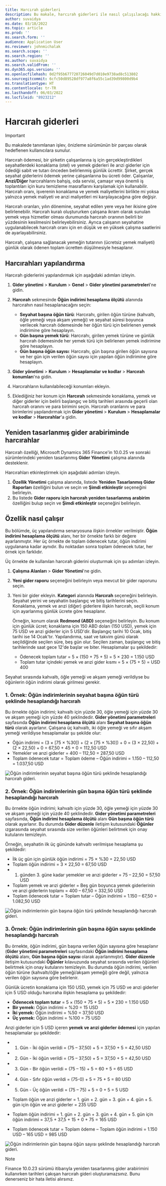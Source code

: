 ```yaml
---
title: Harcırah giderleri
description: Bu makale, harcırah giderleri ile nasıl çalışılacağı hakkında bilgiler sağlar.
author: suvaidya
ms.date: 03/18/2022
ms.topic: article
ms.prod: ''
ms.search.form: ''
audience: Application User
ms.reviewer: johnmichalak
ms.search.scope: ''
ms.search.region: ''
ms.author: suvaidya
ms.search.validFrom: ''
ms.dyn365.ops.version: ''
ms.openlocfilehash: 0d2f95b677720726049d7d010e9738ad8c513802
ms.sourcegitcommit: 6cfc50d89528df977a8f6a55c1ad39d99800d9b4
ms.translationtype: HT
ms.contentlocale: tr-TR
ms.lasthandoff: 06/03/2022
ms.locfileid: "8923212"
---
```

# <a name="per-diem-expenses"></a>Harcırah giderleri

> [!IMPORTANT] 
> Bu makalede tanımlanan işlev, önizleme sürümünün bir parçası olarak hedeflenen kullanıcılara sunulur.

Harcırah ödemesi, bir şirketin çalışanlarına iş için gerçekleştirdikleri seyahatlerdeki konaklama (otel) ve yemek giderleri ile arızi giderler için ödediği sabit ve tutarı önceden belirlenmiş günlük ücrettir. Şirket, gerçek seyahat giderlerini ödemek yerine çalışanlarına bu ücreti öder. Çalışanlar, **Arızi/Diğer** harcırahlarını bahşiş, oda servisi, çamaşır veya önemli iş toplantıları için kuru temizleme masraflarını karşılamak için kullanabilir. Harcırah oranı, işverenin konaklama ve yemek maliyetlerini birlikte mi yoksa yalnızca yemek maliyeti ve arızi maliyetleri mi karşılayacağına göre değişir.

Harcırah oranları, yılın dönemine, seyahat edilen yere veya her ikisine göre belirlenebilir. Harcırah kuralı oluştururken çalışana ikram olarak sunulan yemek veya hizmetler olması durumunda harcırah oranının belirli bir yüzdesinin kesilmesini belirleyebilirsiniz. Ayrıca çalışanın seyahatine uygulanabilecek harcırah oranı için en düşük ve en yüksek çalışma saatlerini de ayarlayabilirsiniz.

Harcırah, çalışana sağlanacak yemeğin tutarının (ücretsiz yemek maliyeti) günlük olarak ödenen toplam ücretten düşülmesiyle hesaplanır.

## <a name="configure-per-diems"></a>Harcırahları yapılandırma

Harcırah giderlerini yapılandırmak için aşağıdaki adımları izleyin.

1. **Gider yönetimi** \> **Kurulum** \> **Genel** \> **Gider yönetimi parametreleri**'ne gidin.
2. **Harcırah** sekmesinde **Öğün indirimi hesaplama ölçütü** alanında harcırahın nasıl hesaplanacağını seçin:

    - **Seyahat başına öğün türü**: Harcırahı, girilen öğün türüne (kahvaltı, öğle yemeği veya akşam yemeği) ve seyahat süresi boyunca verilecek harcırah ödemesinde her öğün türü için belirlenen yemek indirimine göre hesaplayın.
    - **Gün başına yemek türü**: Harcırahı, girilen yemek türüne ve günlük harcırah ödemesinde her yemek türü için belirlenen yemek indirimine göre hesaplayın.
    - **Gün başına öğün sayısı**: Harcırahı, gün başına girilen öğün sayısına ve her gün için verilen öğün sayısı için yapılan öğün indirimine göre hesaplayın.

3. **Gider yönetimi** \> **Kurulum** \> **Hesaplamalar ve kodlar** \> **Harcırah konumları**'na gidin.
4. Harcırahların kullanılabileceği konumları ekleyin.
5. Eklediğiniz her konum için **Harcırah** sekmesinde konaklama, yemek ve diğer giderler için belirli başlangıç ve bitiş tarihleri arasında geçerli olan harcırah oranını ve para birimini seçin. Harcırah oranlarını ve para birimlerini yapılandırmak için **Gider yönetimi** \> **Kurulum** \> **Hesaplamalar ve kodlar** \> **Harcırahlar**'a gidin.

## <a name="per-diems-in-the-reimagined-expense-interface"></a>Yeniden tasarlanmış gider arabiriminde harcırahlar

Harcırah özelliği, Microsoft Dynamics 365 Finance'in 10.0.25 ve sonraki sürümlerindeki yeniden tasarlanmış **Gider Yönetimi** çalışma alanında desteklenir.

Harcırahları etkinleştirmek için aşağıdaki adımları izleyin.

1. **Özellik Yönetimi** çalışma alanında, listede **Yeniden Tasarlanmış Gider Raporları** özelliğini bulun ve seçin ve **Şimdi etkinleştir** seçeneğini belirleyin.
2. Bu listede **Gider raporu için harcırah yeniden tasarlanmış arabirim** özelliğini bulup seçin ve **Şimdi etkinleştir** seçeneğini belirleyin.

## <a name="how-the-feature-works"></a>Özellik nasıl çalışır

Bu bölümde, üç yapılandırma senaryosuna ilişkin örnekler verilmiştir. **Öğün indirimi hesaplama ölçütü** alanı, her bir örnekte farklı bir değere ayarlanmıştır. Her üç örnekte de toplam ödenecek tutar, öğün indirimi uygulanana kadar aynıdır. Bu noktadan sonra toplam ödenecek tutar, her örnek için farklıdır.

Üç örnekte de kullanılan harcırah giderini oluşturmak için şu adımları izleyin.

1. **Çalışma Alanları** \> **Gider Yönetimi**'ne gidin.
2. **Yeni gider raporu** seçeneğini belirleyin veya mevcut bir gider raporunu seçin.
3. Yeni bir gider ekleyin. **Kategori** alanında **Harcırah** seçeneğini belirleyin. Seyahat yerini ve seyahatin başlangıç ve bitiş tarihlerini seçin. Konaklama, yemek ve arızi (diğer) giderlere ilişkin harcırah, seçili konum için ayarlanmış günlük ücrete göre hesaplanır.

    Örneğin, konum olarak **Redmond (ABD)** seçeneğini belirleyin. Bu konum için günlük ücret; konaklama için 150 ABD doları (150 USD), yemek için 75 USD ve arızi giderler için 5 USD'dir. Başlangıç tarihi 10 Ocak, bitiş tarihi ise 14 Ocak'tır. Yapılandırma, saat ve takvim günü olarak seçildiğinde seçilen süre, beş gün olur. Seçilen zaman, başlangıç ve bitiş tarihlerinde saat gece 12'de başlar ve biter. Hesaplamalar şu şekildedir:

    - Ödenecek toplam tutar = 5 × (150 + 75 + 5) = 5 × 230 = 1.150 USD
    - Toplam tutar içindeki yemek ve arızi gider kısmı = 5 × (75 + 5) = USD 400

Seyahat sırasında kahvaltı, öğle yemeği ve akşam yemeği verildiyse bu öğünlerin öğün indirimi olarak girilmesi gerekir.

### <a name="example-1-per-diem-where-meal-reductions-are-based-on-meal-type-per-trip"></a>1. Örnek: Öğün indirimlerinin seyahat başına öğün türü şeklinde hesaplandığı harcırah

Bu örnekte öğün indirimi; kahvaltı için yüzde 30, öğle yemeği için yüzde 30 ve akşam yemeği için yüzde 40 şeklindedir. **Gider yönetimi parametreleri** sayfasında **Öğün indirimi hesaplama ölçütü** alanı **Seyahat başına öğün türü** olarak ayarlanır. Çalışana üç kahvaltı, iki öğle yemeği ve sıfır akşam yemeği verildiyse hesaplamalar şu şekilde olur:

- Öğün indirimi = (3 × \[75 × %30\]) + (2 × \[75 × %30\]) + 0 = (3 × 22,50) + (2 × 22,50) + 0 = 67,50 + 45 + 0 = 112,50 USD
- Yemekler ve arızi giderler = 400 – 112,50 = 287,50 USD
- Toplam ödenecek tutar = Toplam ödeme – Öğün indirimi = 1.150 – 112,50 = 1.037,50 USD

![Öğün indirimlerinin seyahat başına öğün türü şeklinde hesaplandığı harcırah gideri.](media/1-meal-type-per-trip.png)

### <a name="example-2-per-diem-where-meal-reductions-are-based-on-meal-type-per-day"></a>2. Örnek: Öğün indirimlerinin gün başına öğün türü şeklinde hesaplandığı harcırah

Bu örnekte öğün indirimi; kahvaltı için yüzde 30, öğle yemeği için yüzde 30 ve akşam yemeği için yüzde 40 şeklindedir. **Gider yönetimi parametreleri** sayfasında, **Öğün indirimi hesaplama ölçütü** alanı **Gün başına öğün türü** olarak ayarlanır. Bu durumda **Gider düzenle** iletişim kutusundaki **Öğünler** ızgarasında seyahat sırasında size verilen öğünleri belirtmek için onay kutularını temizleyin.

Örneğin, seyahatin ilk üç gününde kahvaltı verilmişse hesaplama şu şekildedir:

- İlk üç gün için günlük öğün indirimi = 75 × %30 = 22,50 USD
- Toplam öğün indirimi = 3 × 22,50 = 67,50 USD
- 1. günden 3. güne kadar yemekler ve arızi giderler = 75 – 22,50 = 57,50 USD
- Toplam yemek ve arızi giderler = Beş gün boyunca yemek giderlerinin ve arızi giderlerin toplamı = 400 – 67,50 = 332,50 USD
- Toplam ödenecek tutar = Toplam tutar – Öğün indirimi = 1.150 – 67,50 = 1.082,50 USD

![Öğün indirimlerinin gün başına öğün türü şeklinde hesaplandığı harcırah gideri.](media/2-meal-type-per-day.png)

### <a name="example-3-per-diem-where-meal-reductions-are-based-on-number-of-meals-per-day"></a>3. Örnek: Öğün indirimlerinin gün başına öğün sayısı şeklinde hesaplandığı harcırah

Bu örnekte, öğün indirimi, gün başına verilen öğün sayısına göre hesaplanır (**Gider yönetimi parametreleri** sayfasındaki **Öğün indirimi hesaplama ölçütü** alanı, **Gün başına öğün sayısı** olarak ayarlanmıştır). **Gider düzenle** iletişim kutusundaki **Öğünler** kılavuzunda seyahat sırasında verilen öğünleri belirtmek için onay kutularını temizleyin.
Bu durumda öğün indirimi, verilen öğün türüne (kahvaltı/öğle yemeği/akşam yemeği) göre değil, yalnızca verilen öğün sayısına göre belirlenir.

Günlük ücretin konaklama için 150 USD, yemek için 75 USD ve arızi giderler için 5 USD olduğu harcıraha ilişkin hesaplama şu şekildedir:

- **Ödenecek toplam tutar** = 5 × (150 + 75 + 5) = 5 × 230 = 1.150 USD
- **Bir yemek:** Öğün indirimi = %20 = 15 USD
- **İki yemek:** Öğün indirimi = %50 = 37,50 USD
- **Üç yemek:** Öğün indirimi = %100 = 75 USD

Arızi giderler için 5 USD içeren **yemek ve arızi giderler ödemesi** için yapılan hesaplamalar şu şekildedir:

- 1. Gün - İki öğün verildi = (75 – 37,50) + 5 = 37,50 + 5 = 42,50 USD
- 2. Gün - İki öğün verildi = (75 – 37,50) + 5 = 37,50 + 5 = 42,50 USD
- 3. Gün - Bir öğün verildi = (75 – 15) + 5 = 60 + 5 = 65 USD
- 4. Gün - Sıfır öğün verildi = (75-0) + 5 = 75 + 5 = 80 USD
- 5. Gün - Üç öğün verildi = (75 – 75) + 5 = 0 + 5 = 5 USD

- Toplam öğün ve arızi giderler = 1. gün + 2. gün + 3. gün + 4. gün + 5. gün için öğün ve arızi giderler = 235 USD
- Toplam öğün indirimi = 1. gün + 2. gün + 3. gün + 4. gün + 5. gün için öğün indirimi = 37,5 + 37,5 + 15 + 0 + 75 = 165 USD
- Toplam ödenecek tutar = Toplam ödeme – Toplam öğün indirimi = 1.150 USD – 165 USD = 985 USD

![Öğün indirimlerinin gün başına öğün sayısı şeklinde hesaplandığı harcırah gideri.](media/3-number-of-meals-per-day.png)

> [!NOTE]
> Finance 10.0.23 sürümü itibarıyla yeniden tasarlanmış gider arabirimini kullanırken tarihleri çakışan harcırah gideri oluşturamazsınız. Bunu denerseniz bir hata iletisi alırsınız.
